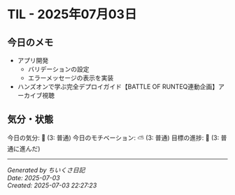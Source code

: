# TIL - 2025年07月03日

## 今日のメモ
 - アプリ開発
 	 - バリデーションの設定
	 - エラーメッセージの表示を実装
 - ハンズオンで学ぶ完全デプロイガイド【BATTLE OF RUNTEQ連動企画】アーカイブ視聴

## 気分・状態
今日の気分: 🙂 (3: 普通)
今日のモチベーション: ⛅ (3: 普通)
目標の進捗: 🌱 (3: 普通に進んだ)

---
*Generated by ちいくさ日記*  
*Date: 2025-07-03*  
*Created: 2025-07-03 22:27:23*
